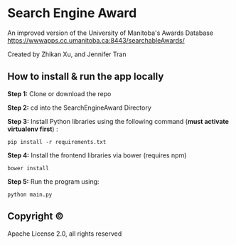 # Search Engine Award

An improved version of the University of Manitoba's Awards Database https://wwwapps.cc.umanitoba.ca:8443/searchableAwards/

Created by Zhikan Xu, and Jennifer Tran

## How to install & run the app locally

**Step 1:** Clone or download the repo 

**Step 2:** cd into the SearchEngineAward Directory

**Step 3:**  Install Python libraries using the following command (**must activate virtualenv first**) :

~~~
pip install -r requirements.txt
~~~

**Step 4:** Install the frontend libraries via bower (requires npm)

~~~
bower install
~~~

**Step 5:** Run the program using:

~~~
python main.py
~~~


## Copyright ©

Apache License 2.0, all rights reserved
